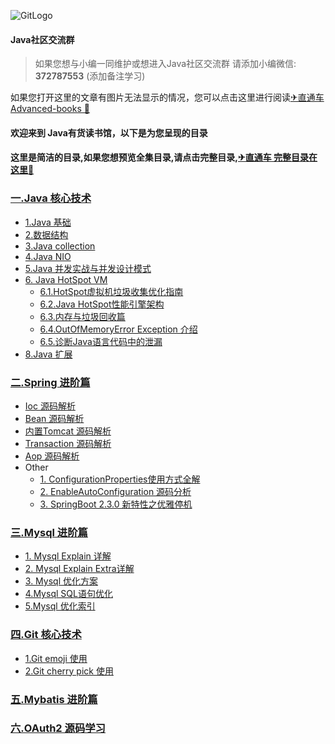 ![GitLogo](doc/logo/book.jpg)

#### Java社区交流群
> 如果您想与小编一同维护或想进入Java社区交流群 
> 请添加小编微信: **372787553** (添加备注学习)

如果您打开这里的文章有图片无法显示的情况，您可以点击这里进行阅读[✈直通车 Advanced-books 🌻](https://gitee.com/YangHaiJi/Advanced-books)

#### 欢迎来到 Java有货读书馆，以下是为您呈现的目录

#### 这里是简洁的目录,如果您想预览全集目录,请点击完整目录,[✈直通车 完整目录在这里🌻](完整目录.md)

### [一.Java 核心技术](note/java/README.md)

 - [1.Java 基础](note/java/base/README.md)
 - [2.数据结构](note/java/datastructure/README.md)
 - [3.Java collection](note/java/collection/README.md)
 - [4.Java NIO](note/java/nio/README.md)    
 - [5.Java 并发实战与并发设计模式](note/java/concurrency/README.md)    
 - [6. Java HotSpot VM](note/java/jvm/README.md)
     - [6.1.HotSpot虚拟机垃圾收集优化指南](note/java/jvm/HotSpot/JavaHotSpotVM.md)
     - [6.2.Java HotSpot性能引擎架构](note/java/jvm/HotSpot/JavaHotSpot性能引擎架构.md)
     - [6.3.内存与垃圾回收篇](note/java/jvm/README.md)
     - [6.4.OutOfMemoryError Exception 介绍](note/java/jvm/StandardEditionTroubleshootingGuide/OutOfMemoryErrorException.md)    
     - [6.5.诊断Java语言代码中的泄漏](note/java/jvm/StandardEditionTroubleshootingGuide/DiagnoseLeaksinJavaLanguageCode.md)    
 - [8.Java 扩展 ](note/java/other/README.md)
### [二.Spring 进阶篇](note/spring/README.md)
 - [Ioc 源码解析](note/spring/book/ioc/README.md)
 - [Bean 源码解析](note/spring/book/bean/README.md)
 - [内置Tomcat 源码解析](note/spring/book/ioc/README.md)
 - [Transaction 源码解析](note/spring/book/transaction/README.md)
 - [Aop 源码解析](note/spring/book/aop/README.md)
 - Other 
     - [1. ConfigurationProperties使用方式全解](note/spring/book/ConfigurationProperties.md)
     - [2. EnableAutoConfiguration 源码分析](note/spring/book/EnableAutoConfiguration.md)
     - [3. SpringBoot 2.3.0 新特性之优雅停机](note/spring/book/GracefulShutdown.md)
### [三.Mysql 进阶篇](note/mysql/README.md)
 - [1. Mysql Explain 详解](note/mysql/book/Explain.md)
 - [2. Mysql Explain Extra详解](note/mysql/book/Extra.md)
 - [3. Mysql 优化方案](note/mysql/book/优化方案.md)
 - [4.Mysql SQL语句优化](note/mysql/book/sql优化/优化SQL语句.md)
 - [5.Mysql 优化索引](note/mysql/book/索引优化/优化索引.md)
### [四.Git 核心技术](note/git/README.md)
 - [1.Git emoji 使用](note/git/emoji/emoji.md)
 - [2.Git cherry pick 使用](note/git/senior/cherryPick.md)
### [五.Mybatis 进阶篇](note/mybatis/README.md)  
### [六.OAuth2 源码学习](note/oauth/README.md)